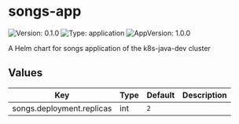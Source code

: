 # songs-app

![Version: 0.1.0](https://img.shields.io/badge/Version-0.1.0-informational?style=flat-square) ![Type: application](https://img.shields.io/badge/Type-application-informational?style=flat-square) ![AppVersion: 1.0.0](https://img.shields.io/badge/AppVersion-1.0.0-informational?style=flat-square)

A Helm chart for songs application of the k8s-java-dev cluster

## Values

| Key | Type | Default | Description |
|-----|------|---------|-------------|
| songs.deployment.replicas | int | `2` |  |

